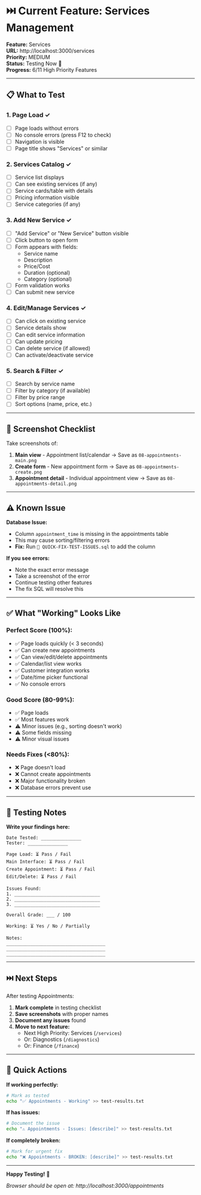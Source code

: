 # ⏭️ Current Feature: Services Management

**Feature:** Services  
**URL:** http://localhost:3000/services  
**Priority:** MEDIUM  
**Status:** Testing Now 🧪  
**Progress:** 6/11 High Priority Features

---

## 📋 What to Test

### 1. Page Load ✓
- [ ] Page loads without errors
- [ ] No console errors (press F12 to check)
- [ ] Navigation is visible
- [ ] Page title shows "Services" or similar

### 2. Services Catalog ✓
- [ ] Service list displays
- [ ] Can see existing services (if any)
- [ ] Service cards/table with details
- [ ] Pricing information visible
- [ ] Service categories (if any)

### 3. Add New Service ✓
- [ ] "Add Service" or "New Service" button visible
- [ ] Click button to open form
- [ ] Form appears with fields:
  - Service name
  - Description
  - Price/Cost
  - Duration (optional)
  - Category (optional)
- [ ] Form validation works
- [ ] Can submit new service

### 4. Edit/Manage Services ✓
- [ ] Can click on existing service
- [ ] Service details show
- [ ] Can edit service information
- [ ] Can update pricing
- [ ] Can delete service (if allowed)
- [ ] Can activate/deactivate service

### 5. Search & Filter ✓
- [ ] Search by service name
- [ ] Filter by category (if available)
- [ ] Filter by price range
- [ ] Sort options (name, price, etc.)

---

## 📸 Screenshot Checklist

Take screenshots of:
1. **Main view** - Appointment list/calendar → Save as `08-appointments-main.png`
2. **Create form** - New appointment form → Save as `08-appointments-create.png`
3. **Appointment detail** - Individual appointment view → Save as `08-appointments-detail.png`

---

## ⚠️ Known Issue

**Database Issue:**
- Column `appointment_time` is missing in the appointments table
- This may cause sorting/filtering errors
- **Fix:** Run `🔧 QUICK-FIX-TEST-ISSUES.sql` to add the column

**If you see errors:**
- Note the exact error message
- Take a screenshot of the error
- Continue testing other features
- The fix SQL will resolve this

---

## ✅ What "Working" Looks Like

### Perfect Score (100%):
- ✅ Page loads quickly (< 3 seconds)
- ✅ Can create new appointments
- ✅ Can view/edit/delete appointments
- ✅ Calendar/list view works
- ✅ Customer integration works
- ✅ Date/time picker functional
- ✅ No console errors

### Good Score (80-99%):
- ✅ Page loads
- ✅ Most features work
- ⚠️ Minor issues (e.g., sorting doesn't work)
- ⚠️ Some fields missing
- ⚠️ Minor visual issues

### Needs Fixes (<80%):
- ❌ Page doesn't load
- ❌ Cannot create appointments
- ❌ Major functionality broken
- ❌ Database errors prevent use

---

## 📝 Testing Notes

**Write your findings here:**

```
Date Tested: _______________
Tester: _______________

Page Load: ⏳ Pass / Fail
Main Interface: ⏳ Pass / Fail
Create Appointment: ⏳ Pass / Fail
Edit/Delete: ⏳ Pass / Fail

Issues Found:
1. ________________________________
2. ________________________________
3. ________________________________

Overall Grade: ___ / 100

Working: ⏳ Yes / No / Partially

Notes:
_____________________________________
_____________________________________
_____________________________________
```

---

## ⏭️ Next Steps

After testing Appointments:

1. **Mark complete** in testing checklist
2. **Save screenshots** with proper names
3. **Document any issues** found
4. **Move to next feature:**
   - Next High Priority: Services (`/services`)
   - Or: Diagnostics (`/diagnostics`)
   - Or: Finance (`/finance`)

---

## 🔄 Quick Actions

**If working perfectly:**
```bash
# Mark as tested
echo "✅ Appointments - Working" >> test-results.txt
```

**If has issues:**
```bash
# Document the issue
echo "⚠️ Appointments - Issues: [describe]" >> test-results.txt
```

**If completely broken:**
```bash
# Mark for urgent fix
echo "❌ Appointments - BROKEN: [describe]" >> test-results.txt
```

---

**Happy Testing!** 🧪

*Browser should be open at: http://localhost:3000/appointments*

